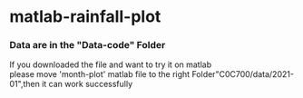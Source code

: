 # matlab-rainfall-plot
### Data are in the "Data-code" Folder
If you downloaded the file and want to try it on matlab<br>
please move 'month-plot' matlab file to the right Folder"C0C700/data/2021-01",then it can work successfully
